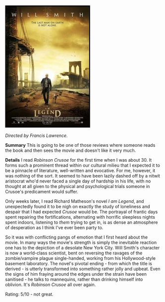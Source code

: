 <!--
.. title: I am Legend
.. slug: i-am-legend
.. date: 2008-02-08 00:45:21-06:00
.. tags: Movies
.. link: 
.. description: 
.. type: text
-->


[![I am Legend](/files/2008/02/i-am-legend.jpg)](http://www.imdb.com/title/tt0480249/ "I am Legend")

*Directed by Francis Lawrence.*

**Summary**
This is going to be one of those reviews where someone reads the book
and then sees the movie and doesn't like it very much.

**Details**
I read *Robinson Crusoe* for the first time when I was about 30. It
forms such a prominent thread within our cultural milieu that I expected
it to be a pinnacle of literature, well-written and evocative. For me,
however, it was nothing of the sort. It seemed to have been lazily
dashed off by a nitwit aristocrat who'd never faced a single day of
hardship in his life, with no thought at all given to the physical and
psychological trials someone in Crusoe's predicament would suffer.

Only weeks later, I read Richard Matheson's novel *I am Legend*, and
unexpectedly found it to be nigh on exactly the study of loneliness and
despair that I had expected *Crusoe* would be. The portrayal of frantic
days spent repairing the fortifications, alternating with horrific
sleepless nights spent indoors, listening to *them* trying to get in, is
as dense an atmosphere of desperation as I think I've ever been party
to.

So it was with conflicting pangs of emotion that I first heard about the
movie. In many ways the movie's strength is simply the inevitable
reaction one has to the depiction of a desolate New York City. Will
Smith's character is now a world-class scientist, bent on reversing the
ravages of the zombie/vampire plague single-handed, working from his
Hollywood-style basement laboratory. The novel's pivotal ending - from
which the title is derived - is utterly transformed into something
rather jolly and upbeat. Even the signs of him fraying around the edges
under the strain have been sanitised - he talks to mannequins, rather
than drinking himself into oblivion. It's *Robinson Crusoe* all over
again.

Rating: 5/10 - not great.